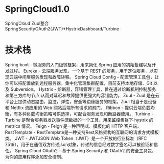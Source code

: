 # SpringCloud1.0
SpringCloud Zuul整合SpringSecurityOAuth2(JWT)+HystrixDashboard/Turbine

# 技术栈
Spring boot - 微服务的入门级微框架，用来简化 Spring 应用的初始搭建以及开发过程。
Eureka - 云端服务发现，一个基于 REST 的服务，用于定位服务，以实现云端中间层服务发现和故障转移。
Spring Cloud Config - 配置管理工具包，让你可以把配置放到远程服务器，集中化管理集群配置，目前支持本地存储、Git 以及 Subversion。
Hystrix - 熔断器，容错管理工具，旨在通过熔断机制控制服务和第三方库的节点,从而对延迟和故障提供更强大的容错能力。
Zuul - Zuul 是在云平台上提供动态路由，监控，弹性，安全等边缘服务的框架。Zuul 相当于是设备和 Netflix 流应用的 Web 网站后端所有请求的前门。
Ribbon - 提供云端负载均衡，有多种负载均衡策略可供选择，可配合服务发现和断路器使用。
Turbine - Turbine 是聚合服务器发送事件流数据的一个工具，用来监控集群下 hystrix 的 metrics 情况。
Feign - Feign 是一种声明式、模板化的 HTTP 客户端。
RestTemplate - RestTemplate是一种支持Rest风格架构的互联网的请求方式模板类。
JWT - JWTJSON Web Token（JWT）是一个开放的行业标准（RFC 7519），用于在通信双方传递json对象，传递的信息经过数字签名可以被验证和信任。
Spring Cloud OAuth2 - 基于 Spring Security 和 OAuth2 的安全工具包，为你的应用程序添加安全控制。
